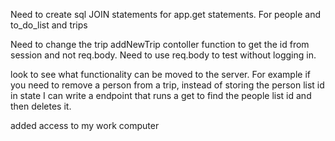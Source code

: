 Need to create sql JOIN statements for app.get statements. For people and to_do_list and trips

Need to change the trip addNewTrip contoller function to get the id from session and not req.body. Need to use req.body to test without logging in.

look to see what functionality can be moved to the server. For example if you need to remove a person from a trip, instead of storing the person list id in state I can write a endpoint that runs a get to find the people list id and then deletes it.

added access to my work computer
